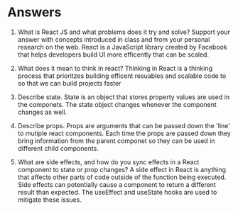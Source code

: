# Answers

1. What is React JS and what problems does it try and solve? Support your answer with concepts introduced in class and from your personal research on the web.
    React is a JavaScript library created by Facebook that helps developers build UI more efficently that can be scaled. 

1. What does it mean to think in react?
    Thinking in React is a thinking process that prioritzes building efficent resuables and scalable code to so that we can build projects faster   

1. Describe state.
    State is an object that stores property values are used in the componets. The state object changes whenever the component changes as well. 

1. Describe props.
    Props are arguments that can be passed down the 'line' to mutiple react components. Each time the props are passed down they bring information from the parent componet so they can be used in different child components. 

1. What are side effects, and how do you sync effects in a React component to state or prop changes?
    A side effect in React is anything that affects other parts of code outside of the function being executed. Side effects can potentially cause a component to return a different result than expected. The useEffect and useState hooks are used to mitigate these issues. 
